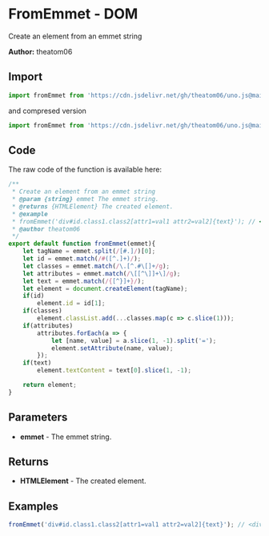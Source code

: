 # FromEmmet - DOM
Create an element from an emmet string

**Author:** theatom06

## Import 

```js
import fromEmmet from 'https://cdn.jsdelivr.net/gh/theatom06/uno.js@main/lib/DOM/fromEmmet.js';
```
and compresed version
```js
import fromEmmet from 'https://cdn.jsdelivr.net/gh/theatom06/uno.js@main/lib/DOM/fromEmmet.min.js';
```

## Code
The raw code of the function is available here:
```js
/**
 * Create an element from an emmet string
 * @param {string} emmet The emmet string.
 * @returns {HTMLElement} The created element.
 * @example
 * fromEmmet('div#id.class1.class2[attr1=val1 attr2=val2]{text}'); // <div id="id" class="class1 class2" attr1="val1" attr2="val2">text</div>
 * @author theatom06
 */
export default function fromEmmet(emmet){
    let tagName = emmet.split(/[#.]/)[0];
    let id = emmet.match(/#([^.]+)/);
    let classes = emmet.match(/\.[^.#\[]+/g);
    let attributes = emmet.match(/\[[^\]]+\]/g);
    let text = emmet.match(/{[^}]+}/);
    let element = document.createElement(tagName);
    if(id)
        element.id = id[1];
    if(classes)
        element.classList.add(...classes.map(c => c.slice(1)));
    if(attributes)
        attributes.forEach(a => {
            let [name, value] = a.slice(1, -1).split('=');
            element.setAttribute(name, value);
        });
    if(text)
        element.textContent = text[0].slice(1, -1);

    return element;
}
```

## Parameters
* **emmet** - The emmet string.


## Returns
* **HTMLElement** - The created element.


## Examples
```js
fromEmmet('div#id.class1.class2[attr1=val1 attr2=val2]{text}'); // <div id="id" class="class1 class2" attr1="val1" attr2="val2">text</div>

```